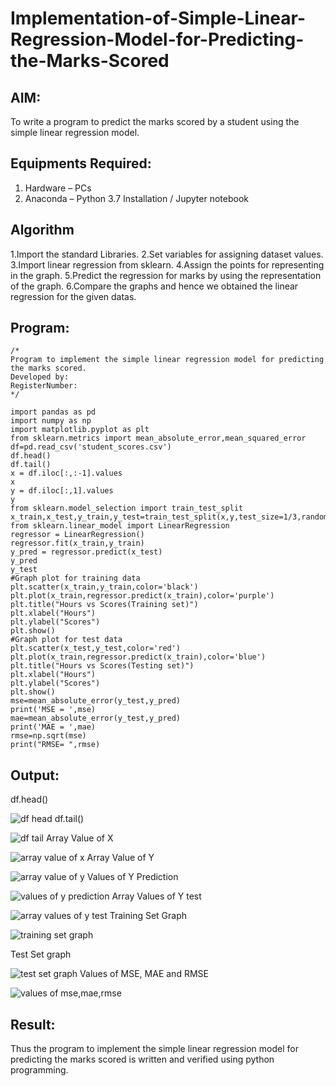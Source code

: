 # Implementation-of-Simple-Linear-Regression-Model-for-Predicting-the-Marks-Scored

## AIM:
To write a program to predict the marks scored by a student using the simple linear regression model.

## Equipments Required:
1. Hardware – PCs
2. Anaconda – Python 3.7 Installation / Jupyter notebook

## Algorithm
1.Import the standard Libraries.
2.Set variables for assigning dataset values.
3.Import linear regression from sklearn.
4.Assign the points for representing in the graph.
5.Predict the regression for marks by using the representation of the graph.
6.Compare the graphs and hence we obtained the linear regression for the given datas.

## Program:
```
/*
Program to implement the simple linear regression model for predicting the marks scored.
Developed by: 
RegisterNumber:  
*/
```
```
import pandas as pd
import numpy as np
import matplotlib.pyplot as plt
from sklearn.metrics import mean_absolute_error,mean_squared_error
df=pd.read_csv('student_scores.csv')
df.head()
df.tail()
x = df.iloc[:,:-1].values
x
y = df.iloc[:,1].values
y
from sklearn.model_selection import train_test_split
x_train,x_test,y_train,y_test=train_test_split(x,y,test_size=1/3,random_state=0)
from sklearn.linear_model import LinearRegression
regressor = LinearRegression()
regressor.fit(x_train,y_train)
y_pred = regressor.predict(x_test)
y_pred
y_test
#Graph plot for training data
plt.scatter(x_train,y_train,color='black')
plt.plot(x_train,regressor.predict(x_train),color='purple')
plt.title("Hours vs Scores(Training set)")
plt.xlabel("Hours")
plt.ylabel("Scores")
plt.show()
#Graph plot for test data
plt.scatter(x_test,y_test,color='red')
plt.plot(x_train,regressor.predict(x_train),color='blue')
plt.title("Hours vs Scores(Testing set)")
plt.xlabel("Hours")
plt.ylabel("Scores")
plt.show()
mse=mean_absolute_error(y_test,y_pred)
print('MSE = ',mse)
mae=mean_absolute_error(y_test,y_pred)
print('MAE = ',mae)
rmse=np.sqrt(mse)
print("RMSE= ",rmse)
```

## Output:
df.head()

![df head](https://user-images.githubusercontent.com/118707009/230002983-032b365c-10c6-4a0f-a827-23ef50f10edb.png)
df.tail()

![df tail](https://user-images.githubusercontent.com/118707009/230003054-5fc312d0-28e9-4e4d-967d-f45dbb126c08.png)
Array Value of X

![array value of x](https://user-images.githubusercontent.com/118707009/230003161-3e0aea3a-1b8b-449b-91bf-2b12dd1068c2.png)
Array Value of Y

![array value of y](https://user-images.githubusercontent.com/118707009/230003211-2ef9df33-b190-4c89-8601-8617e0ca6a6a.png)
Values of Y Prediction

![values of y prediction](https://user-images.githubusercontent.com/118707009/230003343-f5f9ce3c-84bf-48c1-85f9-b7f05987c325.png)
Array Values of Y test

![array values of y test](https://user-images.githubusercontent.com/118707009/230003492-7e70cb0f-7c83-402b-ae1e-0c5911dc9a3b.png)
Training Set Graph

![training set graph](https://user-images.githubusercontent.com/118707009/230004169-6f5db1c6-67c7-4c5d-8207-dce620f42905.png)

Test Set graph

![test set graph](https://user-images.githubusercontent.com/118707009/230003667-8dc99f0d-e844-4889-a1fd-64035da8a2d8.png)
Values of MSE, MAE and RMSE

![values of mse,mae,rmse](https://user-images.githubusercontent.com/118707009/230003876-de24b094-d8e1-401e-8925-0443c6474bad.png)



## Result:
Thus the program to implement the simple linear regression model for predicting the marks scored is written and verified using python programming.
